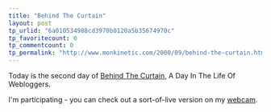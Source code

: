 ```yaml
---
title: "Behind The Curtain"
layout: post
tp_urlid: "6a010534988cd3970b0120a5b35674970c"
tp_favoritecount: 0
tp_commentcount: 0
tp_permalink: "http://www.monkinetic.com/2000/09/behind-the-curtain.html"
---
```

Today is the second day of <a href="http://array.editthispage.com/24hours/">Behind The Curtain</a>, A Day In The Life Of Webloggers.

I&#39;m participating - you can check out a sort-of-live version on my <a href="http://media.redmonk.net/cam/cam.html">webcam</a>.
